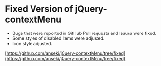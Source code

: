 # Fixed Version of jQuery-contextMenu

- Bugs that were reported in GitHub Pull requests and Issues were fixed.
- Some styles of disabled items were adjusted.
- Icon style adjusted.

[https://github.com/anseki/jQuery-contextMenu/tree/fixed](https://github.com/anseki/jQuery-contextMenu/tree/fixed)
